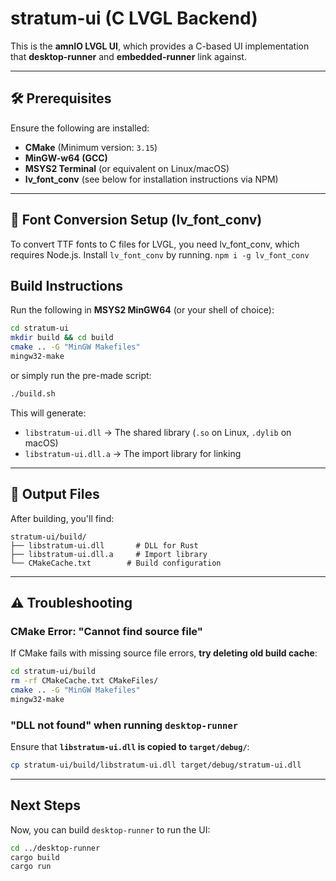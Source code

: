 # stratum-ui (C LVGL Backend)

This is the **amnIO LVGL UI**, which provides a C-based UI implementation that **desktop-runner** and **embedded-runner** link against.

---

## **🛠 Prerequisites**
Ensure the following are installed:

- **CMake** (Minimum version: `3.15`)
- **MinGW-w64 (GCC)**
- **MSYS2 Terminal** (or equivalent on Linux/macOS)
- **lv_font_conv** (see below for installation instructions via NPM)
---

## 🧰 Font Conversion Setup (lv_font_conv)
To convert TTF fonts to C files for LVGL, you need lv_font_conv, which requires Node.js. Install `lv_font_conv` by running.
```npm i -g lv_font_conv```

## **Build Instructions**
Run the following in **MSYS2 MinGW64** (or your shell of choice):

```sh
cd stratum-ui
mkdir build && cd build
cmake .. -G "MinGW Makefiles"
mingw32-make
```

or simply run the pre-made script:

```sh
./build.sh
```

This will generate:

- `libstratum-ui.dll` → The shared library (`.so` on Linux, `.dylib` on macOS)
- `libstratum-ui.dll.a` → The import library for linking

---

## **📝 Output Files**
After building, you'll find:
```
stratum-ui/build/
├── libstratum-ui.dll       # DLL for Rust
├── libstratum-ui.dll.a     # Import library
└── CMakeCache.txt        # Build configuration
```

---

## **⚠️ Troubleshooting**
### **CMake Error: "Cannot find source file"**
If CMake fails with missing source file errors, **try deleting old build cache**:
```sh
cd stratum-ui/build
rm -rf CMakeCache.txt CMakeFiles/
cmake .. -G "MinGW Makefiles"
mingw32-make
```

### **"DLL not found" when running `desktop-runner`**
Ensure that **`libstratum-ui.dll` is copied to `target/debug/`**:
```sh
cp stratum-ui/build/libstratum-ui.dll target/debug/stratum-ui.dll
```
---

## **Next Steps**
Now, you can build `desktop-runner` to run the UI:
```sh
cd ../desktop-runner
cargo build
cargo run
```
